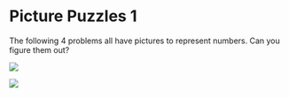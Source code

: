 # Picture Puzzles 1 

The following 4 problems all have pictures to
represent numbers. Can you figure them out?   

![](https://github.com/supportingami/sami-maths-club/blob/master/maths-club-pack/images/picture-puzzles-1-1.png?raw=true)   

![](https://github.com/supportingami/sami-maths-club/blob/master/maths-club-pack/images/picture-puzzles-1-2.png?raw=true)


